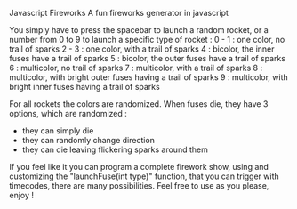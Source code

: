 Javascript Fireworks
A fun fireworks generator in javascript

You simply have to press the spacebar to launch a random rocket, or a number from 0 to 9 to launch a specific type of rocket :
0 - 1 : one color, no trail of sparks
2 - 3 : one color, with a trail of sparks
4 : bicolor, the inner fuses have a trail of sparks
5 : bicolor, the outer fuses have a trail of sparks
6 : multicolor, no trail of sparks
7 : multicolor, with a trail of sparks
8 : multicolor, with bright outer fuses having a trail of sparks
9 : multicolor, with bright inner fuses having a trail of sparks

For all rockets the colors are randomized.
When fuses die, they have 3 options, which are randomized :
 - they can simply die
 - they can randomly change direction
 - they can die leaving flickering sparks around them
 
 If you feel like it you can program a complete firework show, using and customizing the "launchFuse(int type)" function, that you can trigger with timecodes, there are many possibilities. Feel free to use as you please, enjoy ! 
